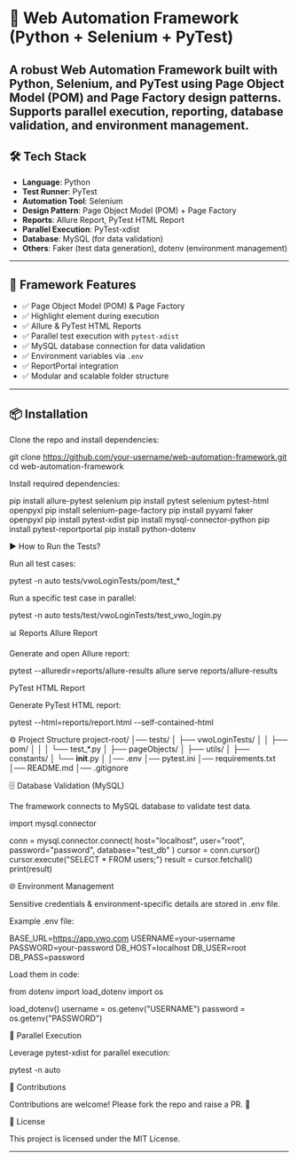 # 🚀 Web Automation Framework (Python + Selenium + PyTest)

A robust **Web Automation Framework** built with **Python, Selenium, and PyTest** using **Page Object Model (POM)** and **Page Factory** design patterns.  
Supports **parallel execution, reporting, database validation, and environment management**.  
---

## 🛠 Tech Stack
- **Language**: Python  
- **Test Runner**: PyTest  
- **Automation Tool**: Selenium  
- **Design Pattern**: Page Object Model (POM) + Page Factory  
- **Reports**: Allure Report, PyTest HTML Report  
- **Parallel Execution**: PyTest-xdist  
- **Database**: MySQL (for data validation)  
- **Others**: Faker (test data generation), dotenv (environment management)  

---

## 📂 Framework Features
- ✅ Page Object Model (POM) & Page Factory  
- ✅ Highlight element during execution  
- ✅ Allure & PyTest HTML Reports  
- ✅ Parallel test execution with `pytest-xdist`  
- ✅ MySQL database connection for data validation  
- ✅ Environment variables via `.env`  
- ✅ ReportPortal integration  
- ✅ Modular and scalable folder structure  

---

## 📦 Installation

Clone the repo and install dependencies:  

git clone https://github.com/your-username/web-automation-framework.git
cd web-automation-framework

Install required dependencies:

pip install allure-pytest selenium
pip install pytest selenium pytest-html openpyxl
pip install selenium-page-factory
pip install pyyaml faker openpyxl
pip install pytest-xdist
pip install mysql-connector-python
pip install pytest-reportportal
pip install python-dotenv

▶️ How to Run the Tests?

Run all test cases:

pytest -n auto tests/vwoLoginTests/pom/test_*


Run a specific test case in parallel:

pytest -n auto tests/test/vwoLoginTests/test_vwo_login.py

📊 Reports
Allure Report

Generate and open Allure report:

pytest --alluredir=reports/allure-results
allure serve reports/allure-results

PyTest HTML Report

Generate PyTest HTML report:

pytest --html=reports/report.html --self-contained-html

⚙️ Project Structure
project-root/
│── tests/
│   ├── vwoLoginTests/
│   │   ├── pom/
│   │   │   └── test_*.py
│   ├── pageObjects/
│   ├── utils/
│   ├── constants/
│   └── __init__.py
│
│── .env
│── pytest.ini
│── requirements.txt
│── README.md
│── .gitignore

🗄 Database Validation (MySQL)

The framework connects to MySQL database to validate test data.

import mysql.connector

conn = mysql.connector.connect(
    host="localhost",
    user="root",
    password="password",
    database="test_db"
)
cursor = conn.cursor()
cursor.execute("SELECT * FROM users;")
result = cursor.fetchall()
print(result)

🌐 Environment Management

Sensitive credentials & environment-specific details are stored in .env file.

Example .env file:

BASE_URL=https://app.vwo.com
USERNAME=your-username
PASSWORD=your-password
DB_HOST=localhost
DB_USER=root
DB_PASS=password


Load them in code:

from dotenv import load_dotenv
import os

load_dotenv()
username = os.getenv("USERNAME")
password = os.getenv("PASSWORD")

🏃 Parallel Execution

Leverage pytest-xdist for parallel execution:

pytest -n auto

📢 Contributions

Contributions are welcome! Please fork the repo and raise a PR. 🚀

📜 License

This project is licensed under the MIT License.


---






